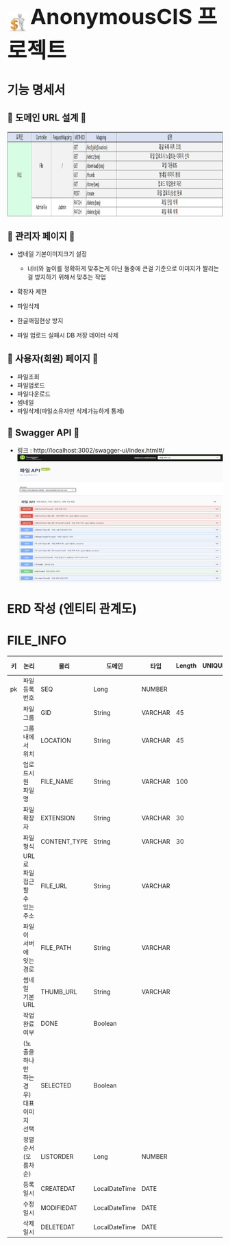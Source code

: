 <p>
  <img src="src/main/resources/images/cis.png" width="50px" height="50px" style="vertical-align: middle;"> 
   <span style="font-size: 50px; font-weight: bold;">AnonymousCIS 프로젝트</span>
</p>

# 기능 명세서

## 🔹 도메인 URL 설계 🔹
<img src="src/main/resources/images/FILE.png" width="1200px" height="200px" style="vertical-align: middle;">

## 🔹 관리자 페이지 🔹
- 썸네일 기본이미지크기 설정
  - 너비와 높이를 정확하게 맞추는게 아닌 둘중에 큰걸 기준으로 이미지가 짤리는걸 방지하기 위해서 맞추는 작업


- 확장자 제한
- 파일삭제
- 한글깨짐현상 방지
- 파일 업로드 실패시 DB 저장 데이터 삭제


## 🔹 사용자(회원) 페이지 🔹
- 파일조회
- 파일업로드
- 파일다운로드
- 썸네일
- 파일삭제(파일소유자만 삭제가능하게 통제)

## 🔹 Swagger API 🔹
- 링크 : http://localhost:3002/swagger-ui/index.html#/
  <img src="src/main/resources/images/swagger.png" width="1200px" height="300px" style="vertical-align: middle;">


# ERD 작성 (엔티티 관계도)
# FILE_INFO
| 키  | 논리 | 물리 | 도메인 | 타입 | Length | UNIQUE | NULL허용 | 기본값 |
|:--:|-----------------------|--------------|---------------|-------|--------|--|------|---|
| pk | 파일 등록 번호                  | SEQ          | Long          | NUMBER |        |        |
|    | 파일 그룹                     | GID          | String        | VARCHAR | 45     |        | N      |   |       |
|    | 그룹 내에서 위치                 | LOCATION     | String        | VARCHAR | 45     |        |        |   |  |
|    | 업로드시 원 파일명                | FILE_NAME    | String        | VARCHAR | 100    |        | N      |   |       |
|    | 파일 확장자                    | EXTENSION    | String        | VARCHAR | 30     |         |        |   |       |
|    | 파일 형식                     | CONTENT_TYPE | String        | VARCHAR      | 30     |        |        |
|    | URL로 파일 접근할 수 있는 주소       | FILE_URL     | String        |VARCHAR|        |        |        |   |       |
|    | 파일이 서버에 잇는 경로             | FILE_PATH    | String        |VARCHAR|        |        |        |   |       |
|    | 썸네일 기본 URL                | THUMB_URL    | String        |VARCHAR|        |        |        |   |       |
|    | 작업 완료 여부                  | DONE         | Boolean       |     |        |        |        |   |       |
|    | (노출을 하나만 하는 경우) 대표 이미지 선택 | SELECTED     | Boolean       |     |        |        |        |   |       |
|    | 정렬 순서 (오름차순)              | LISTORDER    | Long          |    NUMBER |        |        |        |   |       |
|    | 등록일시                      | CREATEDAT    | LocalDateTime |  DATE     |        |         |        | SYSDATE 
|    | 수정일시                      | MODIFIEDAT   | LocalDateTime |  DATE     |        |         |        | SYSDATE 
|    | 삭제일시                      | DELETEDAT    | LocalDateTime |  DATE     |        |         |        | SYSDATE 









